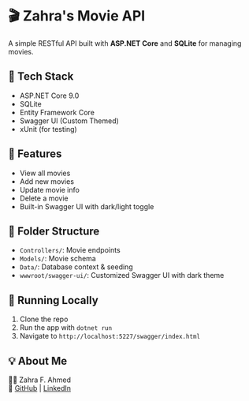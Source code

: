 # 🎬 Zahra's Movie API

A simple RESTful API built with **ASP.NET Core** and **SQLite** for managing movies.

## 🔧 Tech Stack

- ASP.NET Core 9.0
- SQLite
- Entity Framework Core
- Swagger UI (Custom Themed)
- xUnit (for testing)

## 🚀 Features

- View all movies
- Add new movies
- Update movie info
- Delete a movie
- Built-in Swagger UI with dark/light toggle

## 📂 Folder Structure

- `Controllers/`: Movie endpoints
- `Models/`: Movie schema
- `Data/`: Database context & seeding
- `wwwroot/swagger-ui/`: Customized Swagger UI with dark theme

## 🧪 Running Locally

1. Clone the repo  
2. Run the app with `dotnet run`  
3. Navigate to `http://localhost:5227/swagger/index.html`

## 💡 About Me

👩‍💻 Zahra F. Ahmed  
🔗 [GitHub](https://github.com/zvhra) | [LinkedIn](https://linkedin.com/in/zfahmed)
